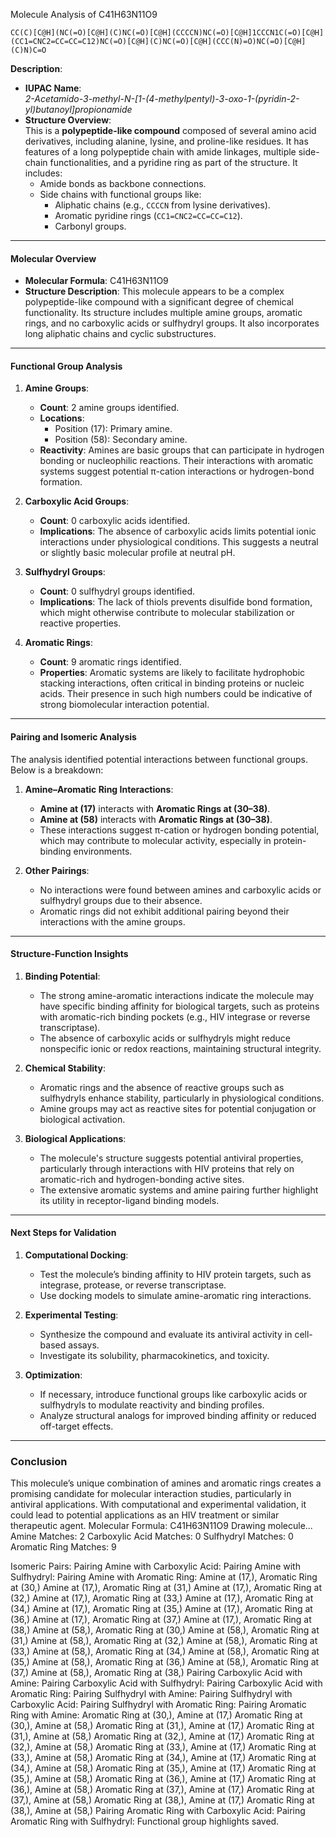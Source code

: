 Molecule Analysis of C41H63N11O9

`CC(C)[C@H](NC(=O)[C@H](C)NC(=O)[C@H](CCCCN)NC(=O)[C@H]1CCCN1C(=O)[C@H](CC1=CNC2=CC=CC=C12)NC(=O)[C@H](C)NC(=O)[C@H](CCC(N)=O)NC(=O)[C@H](C)N)C=O`

**Description**:

*   **IUPAC Name**:  
    _2-Acetamido-3-methyl-N-\[1-(4-methylpentyl)-3-oxo-1-(pyridin-2-yl)butanoyl\]propionamide_
*   **Structure Overview**:  
    This is a **polypeptide-like compound** composed of several amino acid derivatives, including alanine, lysine, and proline-like residues. It has features of a long polypeptide chain with amide linkages, multiple side-chain functionalities, and a pyridine ring as part of the structure. It includes:
    *   Amide bonds as backbone connections.
    *   Side chains with functional groups like:
        *   Aliphatic chains (e.g., `CCCCN` from lysine derivatives).
        *   Aromatic pyridine rings (`CC1=CNC2=CC=CC=C12`).
        *   Carbonyl groups.

* * *

#### **Molecular Overview**

*   **Molecular Formula**: C41H63N11O9
*   **Structure Description**: This molecule appears to be a complex polypeptide-like compound with a significant degree of chemical functionality. Its structure includes multiple amine groups, aromatic rings, and no carboxylic acids or sulfhydryl groups. It also incorporates long aliphatic chains and cyclic substructures.

* * *

#### **Functional Group Analysis**

1.  **Amine Groups**:
    
    *   **Count**: 2 amine groups identified.
    *   **Locations**:
        *   Position (17): Primary amine.
        *   Position (58): Secondary amine.
    *   **Reactivity**: Amines are basic groups that can participate in hydrogen bonding or nucleophilic reactions. Their interactions with aromatic systems suggest potential π-cation interactions or hydrogen-bond formation.
2.  **Carboxylic Acid Groups**:
    
    *   **Count**: 0 carboxylic acids identified.
    *   **Implications**: The absence of carboxylic acids limits potential ionic interactions under physiological conditions. This suggests a neutral or slightly basic molecular profile at neutral pH.
3.  **Sulfhydryl Groups**:
    
    *   **Count**: 0 sulfhydryl groups identified.
    *   **Implications**: The lack of thiols prevents disulfide bond formation, which might otherwise contribute to molecular stabilization or reactive properties.
4.  **Aromatic Rings**:
    
    *   **Count**: 9 aromatic rings identified.
    *   **Properties**: Aromatic systems are likely to facilitate hydrophobic stacking interactions, often critical in binding proteins or nucleic acids. Their presence in such high numbers could be indicative of strong biomolecular interaction potential.

* * *

#### **Pairing and Isomeric Analysis**

The analysis identified potential interactions between functional groups. Below is a breakdown:

1.  **Amine–Aromatic Ring Interactions**:
    
    *   **Amine at (17)** interacts with **Aromatic Rings at (30–38)**.
    *   **Amine at (58)** interacts with **Aromatic Rings at (30–38)**.
    *   These interactions suggest π-cation or hydrogen bonding potential, which may contribute to molecular activity, especially in protein-binding environments.
2.  **Other Pairings**:
    
    *   No interactions were found between amines and carboxylic acids or sulfhydryl groups due to their absence.
    *   Aromatic rings did not exhibit additional pairing beyond their interactions with the amine groups.

* * *

#### **Structure-Function Insights**

1.  **Binding Potential**:
    
    *   The strong amine-aromatic interactions indicate the molecule may have specific binding affinity for biological targets, such as proteins with aromatic-rich binding pockets (e.g., HIV integrase or reverse transcriptase).
    *   The absence of carboxylic acids or sulfhydryls might reduce nonspecific ionic or redox reactions, maintaining structural integrity.
2.  **Chemical Stability**:
    
    *   Aromatic rings and the absence of reactive groups such as sulfhydryls enhance stability, particularly in physiological conditions.
    *   Amine groups may act as reactive sites for potential conjugation or biological activation.
3.  **Biological Applications**:
    
    *   The molecule's structure suggests potential antiviral properties, particularly through interactions with HIV proteins that rely on aromatic-rich and hydrogen-bonding active sites.
    *   The extensive aromatic systems and amine pairing further highlight its utility in receptor-ligand binding models.

* * *

#### **Next Steps for Validation**

1.  **Computational Docking**:
    
    *   Test the molecule’s binding affinity to HIV protein targets, such as integrase, protease, or reverse transcriptase.
    *   Use docking models to simulate amine-aromatic ring interactions.
2.  **Experimental Testing**:
    
    *   Synthesize the compound and evaluate its antiviral activity in cell-based assays.
    *   Investigate its solubility, pharmacokinetics, and toxicity.
3.  **Optimization**:
    
    *   If necessary, introduce functional groups like carboxylic acids or sulfhydryls to modulate reactivity and binding profiles.
    *   Analyze structural analogs for improved binding affinity or reduced off-target effects.

* * *

### Conclusion

This molecule’s unique combination of amines and aromatic rings creates a promising candidate for molecular interaction studies, particularly in antiviral applications. With computational and experimental validation, it could lead to potential applications as an HIV treatment or similar therapeutic agent.
Molecular Formula: C41H63N11O9
Drawing molecule...
Amine Matches: 2
Carboxylic Acid Matches: 0
Sulfhydryl Matches: 0
Aromatic Ring Matches: 9

Isomeric Pairs:
Pairing Amine with Carboxylic Acid:
Pairing Amine with Sulfhydryl:
Pairing Amine with Aromatic Ring:
  Amine at (17,), Aromatic Ring at (30,)
  Amine at (17,), Aromatic Ring at (31,)
  Amine at (17,), Aromatic Ring at (32,)
  Amine at (17,), Aromatic Ring at (33,)
  Amine at (17,), Aromatic Ring at (34,)
  Amine at (17,), Aromatic Ring at (35,)
  Amine at (17,), Aromatic Ring at (36,)
  Amine at (17,), Aromatic Ring at (37,)
  Amine at (17,), Aromatic Ring at (38,)
  Amine at (58,), Aromatic Ring at (30,)
  Amine at (58,), Aromatic Ring at (31,)
  Amine at (58,), Aromatic Ring at (32,)
  Amine at (58,), Aromatic Ring at (33,)
  Amine at (58,), Aromatic Ring at (34,)
  Amine at (58,), Aromatic Ring at (35,)
  Amine at (58,), Aromatic Ring at (36,)
  Amine at (58,), Aromatic Ring at (37,)
  Amine at (58,), Aromatic Ring at (38,)
Pairing Carboxylic Acid with Amine:
Pairing Carboxylic Acid with Sulfhydryl:
Pairing Carboxylic Acid with Aromatic Ring:
Pairing Sulfhydryl with Amine:
Pairing Sulfhydryl with Carboxylic Acid:
Pairing Sulfhydryl with Aromatic Ring:
Pairing Aromatic Ring with Amine:
  Aromatic Ring at (30,), Amine at (17,)
  Aromatic Ring at (30,), Amine at (58,)
  Aromatic Ring at (31,), Amine at (17,)
  Aromatic Ring at (31,), Amine at (58,)
  Aromatic Ring at (32,), Amine at (17,)
  Aromatic Ring at (32,), Amine at (58,)
  Aromatic Ring at (33,), Amine at (17,)
  Aromatic Ring at (33,), Amine at (58,)
  Aromatic Ring at (34,), Amine at (17,)
  Aromatic Ring at (34,), Amine at (58,)
  Aromatic Ring at (35,), Amine at (17,)
  Aromatic Ring at (35,), Amine at (58,)
  Aromatic Ring at (36,), Amine at (17,)
  Aromatic Ring at (36,), Amine at (58,)
  Aromatic Ring at (37,), Amine at (17,)
  Aromatic Ring at (37,), Amine at (58,)
  Aromatic Ring at (38,), Amine at (17,)
  Aromatic Ring at (38,), Amine at (58,)
Pairing Aromatic Ring with Carboxylic Acid:
Pairing Aromatic Ring with Sulfhydryl:
Functional group highlights saved.
